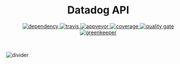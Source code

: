 <h1 align="center">Datadog API</h1>

<p align="center">
  <a href="https://david-dm.org/DaNautilus/datadog-api">
    <img src="https://david-dm.org/DaNautilus/datadog-api/status.svg?style=flat" alt="dependency" />
  </a>
  <a href="https://travis-ci.org/DaNautilus/datadog-api">
    <img src="https://travis-ci.org/DaNautilus/datadog-api.svg?branch=master" alt="travis" />
  </a>
  <a href="https://ci.appveyor.com/project/DaNautilus/datadog-api/branch/master">
    <img src="https://ci.appveyor.com/api/projects/status/qdxspgrhf3an4sdl?svg=true&passingText=windows%20passing&pendingText=windows%20pending&failingText=windows%20failing" alt="appveyor" />
  </a>
    <a href="https://sonarcloud.io/dashboard?id=DaNautilus_datadog-api">
    <img src="https://sonarcloud.io/api/project_badges/measure?project=DaNautilus_datadog-api&metric=coverage" alt="coverage" />
  </a>
  <a href="https://sonarcloud.io/dashboard/index/DaNautilus_datadog-api">
    <img src="https://sonarcloud.io/api/project_badges/measure?project=DaNautilus_datadog-api&metric=alert_status" alt="quality gate" />
  </a>
  <a href="https://greenkeeper.io/">
    <img src="https://badges.greenkeeper.io/DaNautilus/datadog-api.svg" alt="greenkeeper" />
  </a>
</p>

<br />

![divider](./divider.png)
